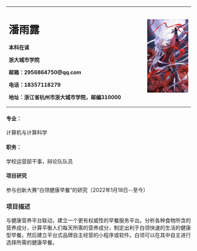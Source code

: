 <table border="0">
  <tr>
    <td width="75%">
      <h1>潘雨露</h1>
      <p><b>本科在读</b></p>
      <p><b>浙大城市学院</b></p>
      <p><b>邮箱：2956864750@qq.com</b></p>
      <p><b>电话：18357118279</b></p>
      <p><b>地址：浙江省杭州市浙大城市学院，邮编310000</b></p>
    </td>
    <td width="25%">
      <img src="/1.jpg" width="100%">      
    </td>
  </tr>
</table>

#### 专业：
计算机与计算科学
#### 职务：
学校运营部干事，辩论队队员
#### 项目研究
参与创新大赛“白领健康早餐”的研究（2022年1月18日--至今）
### 项目描述
与健康营养平台联动，建立一个更有权威性的早餐服务平台。分析各种食物所含的营养成分，计算平衡人们每天所需的营养成分，制定出利于白领快速的生活的健康型早餐。然后建立平台式品牌自主经营的小程序或软件。白领可以在其中自主进行选择所需的健康早餐。
